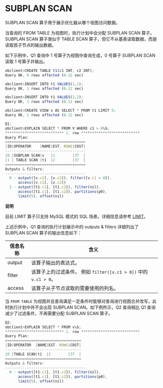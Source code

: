 SUBPLAN SCAN 
=================================

SUBPLAN SCAN 算子用于展示优化器从哪个视图访问数据。

当查询的 FROM TABLE 为视图时，执行计划中会分配 SUBPLAN SCAN 算子。SUBPLAN SCAN 算子类似于 TABLE SCAN 算子，但它不从基表读取数据，而是读取孩子节点的输出数据。

如下示例中，Q1 查询中 1 号算子为视图中查询生成，0 号算子 SUBPLAN SCAN 读取 1 号算子并输出。

```javascript
obclient>CREATE TABLE t1(c1 INT, c2 INT);
Query OK, 0 rows affected (0.12 sec)

obclient>INSERT INTO t1 VALUES(1,1);
Query OK, 1 rows affected (0.12 sec)

obclient>INSERT INTO t1 VALUES(2,2);
Query OK, 1 rows affected (0.12 sec)

obclient>CREATE VIEW v AS SELECT * FROM t1 LIMIT 5;
Query OK, 1 rows affected (0.12 sec)

Q1: 
obclient>EXPLAIN SELECT * FROM V WHERE c1 > 0\G;
*************************** 1. row ***************************
Query Plan:
=====================================
|ID|OPERATOR    |NAME|EST. ROWS|COST|
-------------------------------------
|0 |SUBPLAN SCAN|v   |1        |37  |
|1 | TABLE SCAN |t1  |2        |37  |
=====================================
Outputs & filters: 
-------------------------------------
  0 - output([v.c1], [v.c2]), filter([v.c1 > 0]), 
      access([v.c1], [v.c2])
  1 - output([t1.c1], [t1.c2]), filter(nil), 
      access([t1.c1], [t1.c2]), partitions(p0), 
      limit(5), offset(nil)
```


**说明**



目前 LIMIT 算子只支持 MySQL 模式的 SQL 场景。详细信息请参考 [LIMIT](../../../../../12.sql-optimization-guide-1/2.sql-execution-plan-3/2.execution-plan-operator-2/12.LIMIT-1-2.md)。

上述示例中，Q1 查询的执行计划展示中的 outputs \& filters 详细列出了 SUBPLAN SCAN 算子的输出信息如下：


| **信息名称** |                              **含义**                               |
|----------|-------------------------------------------------------------------|
| output   | 该算子输出的表达式。                                                        |
| filter   | 该算子上的过滤条件。 例如 `filter([v.c1 > 0])` 中的 `v.c1 > 0`。 |
| access   | 该算子从子节点读取的需要使用的列名。                                                |



当 `FROM TABLE` 为视图并且查询满足一定条件时能够对查询进行视图合并改写，此时执行计划中并不会出现 SUBPLAN SCAN。如下例所示，Q2 查询相比 Q1 查询减少了过滤条件，不再需要分配 SUBPLAN SCAN 算子。

```javascript
Q2: 
obclient>EXPLAIN SELECT * FROM v\G;
*************************** 1. row ***************************
Query Plan:
===================================
|ID|OPERATOR  |NAME|EST. ROWS|COST|
-----------------------------------
|0 |TABLE SCAN|t1  |2        |37  |
===================================
Outputs & filters: 
-------------------------------------
  0 - output([t1.c1], [t1.c2]), filter(nil), 
      access([t1.c1], [t1.c2]), partitions(p0), 
      limit(5), offset(nil)
```


